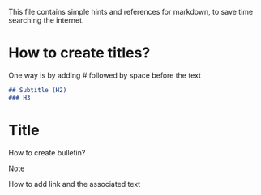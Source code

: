 This file contains simple hints and references for markdown, to save time searching the internet. 

# How to create titles?

One way is by adding *#* followed by space before the text

```markdown 
## Subtitle (H2)
### H3 
```
Title
=====
How to create bulletin?

> [!NOTE]
> How to add link and the associated text


